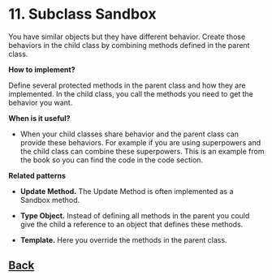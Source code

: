 # 11. Subclass Sandbox

You have similar objects but they have different behavior. Create those behaviors in the child class by combining methods defined in the parent class.

**How to implement?**

Define several protected methods in the parent class and how they are implemented. In the child class, you call the methods you need to get the behavior you want.

**When is it useful?**

- When your child classes share behavior and the parent class can provide these behaviors. For example if you are using superpowers and the child class can combine these superpowers. This is an example from the book so you can find the code in the code section.  

**Related patterns**

- **Update Method.** The Update Method is often implemented as a Sandbox method.

- **Type Object.** Instead of defining all methods in the parent you could give the child a reference to an object that defines these methods.  

- **Template.** Here you override the methods in the parent class.


## [Back](../)